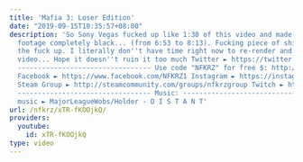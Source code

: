 ```yaml
---
title: 'Mafia 3: Loser Edition'
date: "2019-09-15T10:35:57+08:00"
description: 'So Sony Vegas fucked up like 1:30 of this video and made all the gameplay
  footage completely black... (from 6:53 to 8:13). Fucking piece of shit. Sorry for
  the fuck up. I literally don''t have time right now to re-render and reupload the
  video... Hope it doesn''t ruin it too much Twitter ► https://twitter.com/NFKRZAlt
  --------------------------------- Use code "NFKRZ" for free $: http://csgowild.com/free-emeralds
  Facebook ► https://www.facebook.com/NFKRZ1 Instagram ► https://instagram.com/roman_nfkrz/
  Steam Group ► http://steamcommunity.com/groups/nfkrzgroup Twitch ► http://www.twitch.tv/nfkrz
  --------------------------------- Music: --------------------------------- Outro
  music ► MajorLeagueWobs/Holder - D I S T A N T'
url: /nfkrz/xTR-fKOOjkQ/
providers:
  youtube:
    id: xTR-fKOOjkQ
type: video
---
```

